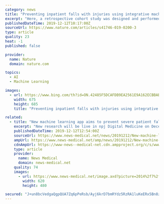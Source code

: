 ```yaml
---
category: news
title: "Preventing inpatient falls with injuries using integrative machine learning prediction: a cohort study"
excerpt: "Here, a retrospective cohort study was designed and performed to predict the severity of inpatient falls, based on a machine learning classifier integrating multi-view ensemble learning and model-based missing data imputation method. As input, over two thousand inpatient fall patients’ demographic characteristics, diagnoses, procedural data ..."
publishedDateTime: 2019-12-12T10:17:00Z
sourceUrl: https://www.nature.com/articles/s41746-019-0200-3
type: article
quality: 23
heat: -1
published: false

provider:
  name: Nature
  domain: nature.com

topics:
  - AI
  - Machine Learning

images:
  - url: https://www.bing.com/th?id=ON.42485F5DCAFDB9EA2561E9A162ECBBAB
    width: 675
    height: 685
    title: "Preventing inpatient falls with injuries using integrative machine learning prediction: a cohort study"

related:
  - title: "New machine learning app aims to prevent severe patient falls"
    excerpt: "New research will be live in npj Digital Medicine on December 12, 2019, that will feature a machine learning app aimed at preventing patients from severe fall-related injuries and deaths. This AI technology was developed by Houston Methodist and tested over an eight-month period to help address the growing concern of severe patient falls with ..."
    publishedDateTime: 2019-12-12T12:54:00Z
    sourceUrl: https://www.news-medical.net/news/20191212/New-machine-learning-app-aims-to-prevent-severe-patient-falls.aspx
    ampUrl: https://www.news-medical.net/amp/news/20191212/New-machine-learning-app-aims-to-prevent-severe-patient-falls.aspx
    cdnAmpUrl: https://www-news--medical-net.cdn.ampproject.org/c/s/www.news-medical.net/amp/news/20191212/New-machine-learning-app-aims-to-prevent-severe-patient-falls.aspx
    type: article
    provider:
      name: News Medical
      domain: news-medical.net
    quality: 74
    images:
      - url: https://www.news-medical.net/image.axd?picture=2014%2f7%2fHospital-620x480.jpg
        width: 620
        height: 480

secured: "J+un8bcVedgaQgpQUA7Zq6pPeRsb/Ayj6krD7bmRYdz5RzRA1luKeERx5Bn8ze5JY848FwLkOqr6jXA/ze431qkTXtZg3HWVK+jJAaWPAEqGp8OuEgqsdEtKuVBQiEj2f/sg6ot5fy08zoThpOuxJY4TbktJeaaZibeBoqy6HPO8/hQPn9PrhXSunAspx4P15epzFyw4Yc0rSIaelFyWr1BejvbtP2Z1J/pQHJs3govm64NcV0diY1/PyX1WO5eHxpkRtui9z0rTf6+cloUBFQ==;M60MHdVPOc1M/fqyLpXPIg=="
---
```


